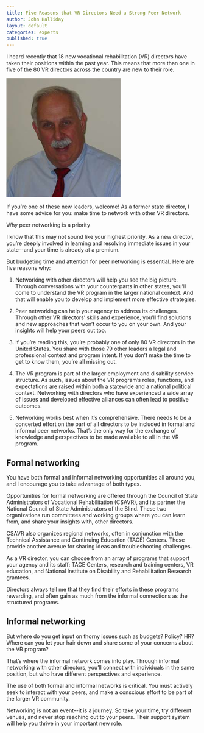 ```yaml
---
title: Five Reasons that VR Directors Need a Strong Peer Network
author: John Halliday
layout: default
categories: experts
published: true
---
```


I heard recently that 18 new vocational rehabilitation (VR) directors have taken their positions within the past year. This means that more than one in five of the 80 VR directors across the country are new to their role.

<img src="/img/authors/john_halliday.jpg" alt="john halliday" class="pull-left" style="padding-right:3em;" />

If you’re one of these new leaders, welcome! As a former state director, I have some advice for you: make time to network with other VR directors.

Why peer networking is a priority

I know that this may not sound like your highest priority. As a new director, you’re deeply involved in learning and resolving immediate issues in your state--and your time is already at a premium.

But budgeting time and attention for peer networking is essential. Here are five reasons why:

1. Networking with other directors will help you see the big picture. Through conversations with your counterparts in other states, you’ll come to understand the VR program in the larger national context. And that will enable you to develop and implement more effective strategies.

2. Peer networking can help your agency to address its challenges. Through other VR directors’ skills and experience, you’ll find solutions and new approaches that won’t occur to you on your own. And your insights will help your peers out too.

3. If you’re reading this, you’re probably one of only 80 VR directors in the United States. You share with those 79 other leaders a legal and professional context and program intent. If you don’t make the time to get to know them, you’re all missing out.

4. The VR program is part of the larger employment and disability service structure. As such, issues about the VR program’s roles, functions, and expectations are raised within both a statewide and a national political context. Networking with directors who have experienced a wide array of issues and developed effective alliances can often lead to positive outcomes.

5. Networking works best when it’s comprehensive. There needs to be a concerted effort on the part of all directors to be included in formal and informal peer networks. That’s the only way for the exchange of knowledge and perspectives to be made available to all in the VR program.

## Formal networking

You have both formal and informal networking opportunities all around you, and I encourage you to take advantage of both types.

Opportunities for formal networking are offered through the Council of State Administrators of Vocational Rehabilitation (CSAVR), and its partner the National Council of State Administrators of the Blind. These two organizations run committees and working groups where you can learn from, and share your insights with, other directors.

CSAVR also organizes regional networks, often in conjunction with the Technical Assistance and Continuing Education (TACE) Centers. These provide another avenue for sharing ideas and troubleshooting challenges.

As a VR director, you can choose from an array of programs that support your agency and its staff: TACE Centers, research and training centers, VR education, and National Institute on Disability and Rehabilitation Research grantees.

Directors always tell me that they find their efforts in these programs rewarding, and often gain as much from the informal connections as the structured programs.

## Informal networking

But where do you get input on thorny issues such as budgets? Policy? HR? Where can you let your hair down and share some of your concerns about the VR program?

That’s where the informal network comes into play. Through informal networking with other directors, you’ll connect with individuals in the same position, but who have different perspectives and experience.

The use of both formal and informal networks is critical. You must actively seek to interact with your peers, and make a conscious effort to be part of the larger VR community.

Networking is not an event--it is a journey. So take your time, try different venues, and never stop reaching out to your peers. Their support system will help you thrive in your important new role.